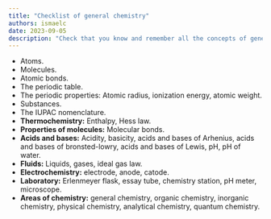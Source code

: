```yaml
---
title: "Checklist of general chemistry"
authors: ismaelc
date: 2023-09-05
description: "Check that you know and remember all the concepts of general chemistry, the first area of study when studying chemistry."
---
```


- Atoms.
- Molecules.
- Atomic bonds.
- The periodic table.
- The periodic properties: Atomic radius, ionization energy, atomic weight.
- Substances.
- The IUPAC nomenclature.
- **Thermochemistry:** Enthalpy, Hess law.
- **Properties of molecules:** Molecular bonds.
- **Acids and bases:** Acidity, basicity, acids and bases of Arhenius, acids and bases of bronsted-lowry, acids and bases of Lewis, pH, pH of water.
- **Fluids:** Liquids, gases, ideal gas law.
- **Electrochemistry:** electrode, anode, catode.
- **Laboratory:** Erlenmeyer flask, essay tube, chemistry station, pH meter, microscope.
- **Areas of chemistry:** general chemistry, organic chemistry, inorganic chemistry, physical chemistry, analytical chemistry, quantum chemistry.

